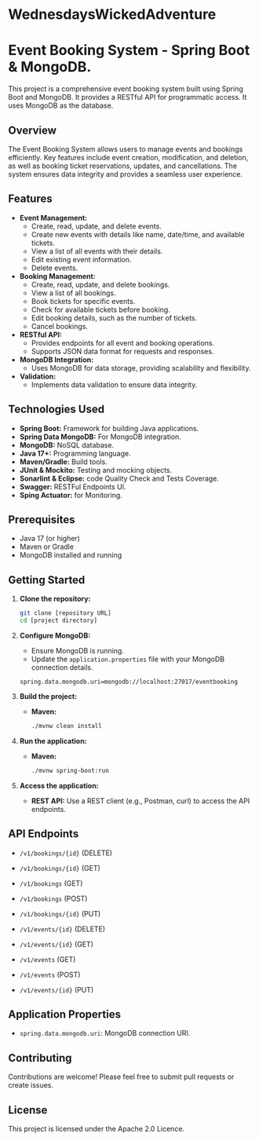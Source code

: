 # WednesdaysWickedAdventure
# Event Booking System - Spring Boot & MongoDB.

This project is a comprehensive event booking system built using Spring Boot and MongoDB. 
It provides a RESTful API for programmatic access. 
It uses MongoDB as the database.


## Overview

The Event Booking System allows users to manage events and bookings efficiently. Key features include event creation, modification, and deletion, as well as booking ticket reservations, updates, and cancellations. The system ensures data integrity and provides a seamless user experience.


## Features

-   **Event Management:**
    -   Create, read, update, and delete events.
    -   Create new events with details like name, date/time, and available tickets.
    -   View a list of all events with their details.
    -   Edit existing event information.
    -   Delete events.
-   **Booking Management:**
    -   Create, read, update, and delete bookings.
    -   View a list of all bookings.
    -   Book tickets for specific events.
    -   Check for available tickets before booking.
    -   Edit booking details, such as the number of tickets.
    -   Cancel bookings.
-   **RESTful API:**
    -   Provides endpoints for all event and booking operations.
    -   Supports JSON data format for requests and responses.
-   **MongoDB Integration:**
    -   Uses MongoDB for data storage, providing scalability and flexibility.
-   **Validation:**
    -   Implements data validation to ensure data integrity.

## Technologies Used

-   **Spring Boot:** Framework for building Java applications.
-   **Spring Data MongoDB:** For MongoDB integration.
-   **MongoDB:** NoSQL database.
-   **Java 17+:** Programming language.
-   **Maven/Gradle:** Build tools.
-   **JUnit & Mockito:** Testing and mocking objects.
-   **Sonarlint & Eclipse:** code Quality Check and Tests Coverage.
-   **Swagger:** RESTFul Endpoints UI.
-   **Sping Actuator:** for Monitoring.

## Prerequisites

-   Java 17 (or higher)
-   Maven or Gradle
-   MongoDB installed and running

## Getting Started

1.  **Clone the repository:**

    ```bash
    git clone [repository URL]
    cd [project directory]
    ```

2.  **Configure MongoDB:**

    -   Ensure MongoDB is running.
    -   Update the `application.properties` file with your MongoDB connection details.

    ```properties
    spring.data.mongodb.uri=mongodb://localhost:27017/eventbooking
    ```

3.  **Build the project:**

    -   **Maven:**

        ```bash
        ./mvnw clean install
        ```

4.  **Run the application:**

    -   **Maven:**

        ```bash
        ./mvnw spring-boot:run
        ```

5.  **Access the application:**

    -   **REST API:** Use a REST client (e.g., Postman, curl) to access the API endpoints.

## API Endpoints

-   `/v1/bookings/{id}` (DELETE)
-   `/v1/bookings/{id}` (GET)
-   `/v1/bookings` (GET)
-   `/v1/bookings` (POST)
-   `/v1/bookings/{id}` (PUT)

-   `/v1/events/{id}` (DELETE)
-   `/v1/events/{id}` (GET)
-   `/v1/events` (GET)
-   `/v1/events` (POST)
-   `/v1/events/{id}` (PUT)

## Application Properties

-   `spring.data.mongodb.uri`: MongoDB connection URI.

## Contributing

Contributions are welcome! Please feel free to submit pull requests or create issues.

## License

This project is licensed under the Apache 2.0 Licence.
